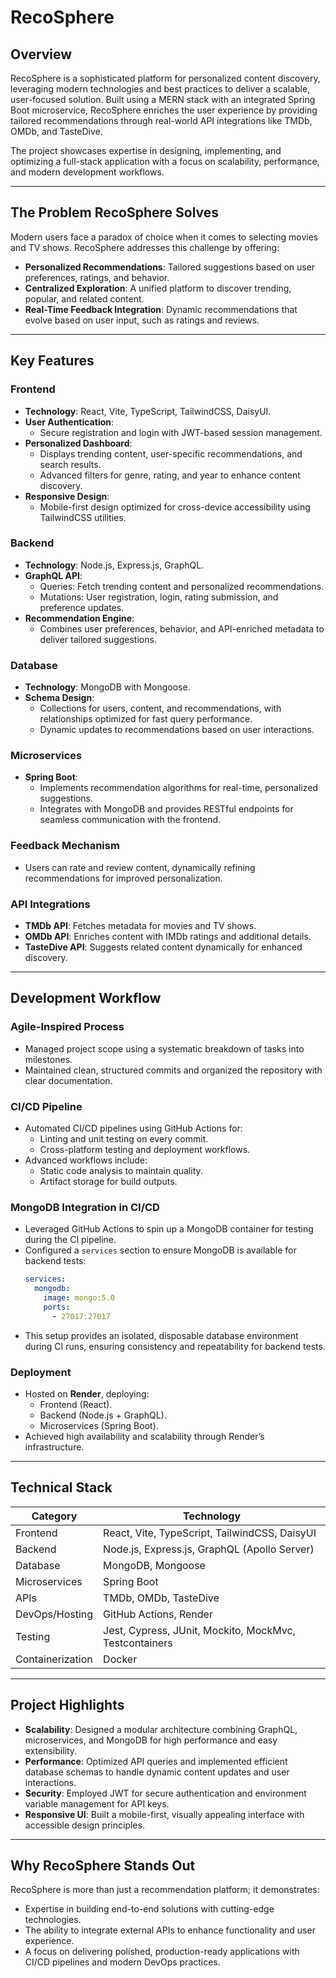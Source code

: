 # RecoSphere

## Overview

RecoSphere is a sophisticated platform for personalized content discovery, leveraging modern technologies and best practices to deliver a scalable, user-focused solution. Built using a MERN stack with an integrated Spring Boot microservice, RecoSphere enriches the user experience by providing tailored recommendations through real-world API integrations like TMDb, OMDb, and TasteDive.

The project showcases expertise in designing, implementing, and optimizing a full-stack application with a focus on scalability, performance, and modern development workflows.

---

## The Problem RecoSphere Solves

Modern users face a paradox of choice when it comes to selecting movies and TV shows. RecoSphere addresses this challenge by offering:

- **Personalized Recommendations**: Tailored suggestions based on user preferences, ratings, and behavior.
- **Centralized Exploration**: A unified platform to discover trending, popular, and related content.
- **Real-Time Feedback Integration**: Dynamic recommendations that evolve based on user input, such as ratings and reviews.

---

## Key Features

### Frontend

- **Technology**: React, Vite, TypeScript, TailwindCSS, DaisyUI.
- **User Authentication**:
  - Secure registration and login with JWT-based session management.
- **Personalized Dashboard**:
  - Displays trending content, user-specific recommendations, and search results.
  - Advanced filters for genre, rating, and year to enhance content discovery.
- **Responsive Design**:
  - Mobile-first design optimized for cross-device accessibility using TailwindCSS utilities.

### Backend

- **Technology**: Node.js, Express.js, GraphQL.
- **GraphQL API**:
  - Queries: Fetch trending content and personalized recommendations.
  - Mutations: User registration, login, rating submission, and preference updates.
- **Recommendation Engine**:
  - Combines user preferences, behavior, and API-enriched metadata to deliver tailored suggestions.

### Database

- **Technology**: MongoDB with Mongoose.
- **Schema Design**:
  - Collections for users, content, and recommendations, with relationships optimized for fast query performance.
  - Dynamic updates to recommendations based on user interactions.

### Microservices

- **Spring Boot**:
  - Implements recommendation algorithms for real-time, personalized suggestions.
  - Integrates with MongoDB and provides RESTful endpoints for seamless communication with the frontend.

### Feedback Mechanism

- Users can rate and review content, dynamically refining recommendations for improved personalization.

### API Integrations

- **TMDb API**: Fetches metadata for movies and TV shows.
- **OMDb API**: Enriches content with IMDb ratings and additional details.
- **TasteDive API**: Suggests related content dynamically for enhanced discovery.

---

## Development Workflow

### Agile-Inspired Process

- Managed project scope using a systematic breakdown of tasks into milestones.
- Maintained clean, structured commits and organized the repository with clear documentation.

### CI/CD Pipeline

- Automated CI/CD pipelines using GitHub Actions for:
  - Linting and unit testing on every commit.
  - Cross-platform testing and deployment workflows.
- Advanced workflows include:
  - Static code analysis to maintain quality.
  - Artifact storage for build outputs.

### MongoDB Integration in CI/CD

- Leveraged GitHub Actions to spin up a MongoDB container for testing during the CI pipeline.
- Configured a `services` section to ensure MongoDB is available for backend tests:
  ```yaml
  services:
    mongodb:
      image: mongo:5.0
      ports:
        - 27017:27017
  ```
- This setup provides an isolated, disposable database environment during CI runs, ensuring consistency and repeatability for backend tests.

### Deployment

- Hosted on **Render**, deploying:
  - Frontend (React).
  - Backend (Node.js + GraphQL).
  - Microservices (Spring Boot).
- Achieved high availability and scalability through Render’s infrastructure.

---

## Technical Stack

| **Category**     | **Technology**                                         |
| ---------------- | ------------------------------------------------------ |
| Frontend         | React, Vite, TypeScript, TailwindCSS, DaisyUI          |
| Backend          | Node.js, Express.js, GraphQL (Apollo Server)           |
| Database         | MongoDB, Mongoose                                      |
| Microservices    | Spring Boot                                            |
| APIs             | TMDb, OMDb, TasteDive                                  |
| DevOps/Hosting   | GitHub Actions, Render                                 |
| Testing          | Jest, Cypress, JUnit, Mockito, MockMvc, Testcontainers |
| Containerization | Docker                                                 |

---

## Project Highlights

- **Scalability**: Designed a modular architecture combining GraphQL, microservices, and MongoDB for high performance and easy extensibility.
- **Performance**: Optimized API queries and implemented efficient database schemas to handle dynamic content updates and user interactions.
- **Security**: Employed JWT for secure authentication and environment variable management for API keys.
- **Responsive UI**: Built a mobile-first, visually appealing interface with accessible design principles.

---

## Why RecoSphere Stands Out

RecoSphere is more than just a recommendation platform; it demonstrates:

- Expertise in building end-to-end solutions with cutting-edge technologies.
- The ability to integrate external APIs to enhance functionality and user experience.
- A focus on delivering polished, production-ready applications with CI/CD pipelines and modern DevOps practices.

